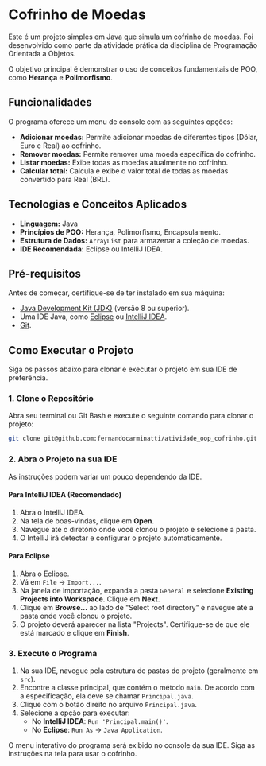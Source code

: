 # Cofrinho de Moedas

Este é um projeto simples em Java que simula um cofrinho de moedas. Foi desenvolvido como parte da atividade prática da disciplina de Programação Orientada a Objetos.

O objetivo principal é demonstrar o uso de conceitos fundamentais de POO, como **Herança** e **Polimorfismo**.

## Funcionalidades

O programa oferece um menu de console com as seguintes opções:
-   **Adicionar moedas:** Permite adicionar moedas de diferentes tipos (Dólar, Euro e Real) ao cofrinho.
-   **Remover moedas:** Permite remover uma moeda específica do cofrinho.
-   **Listar moedas:** Exibe todas as moedas atualmente no cofrinho.
-   **Calcular total:** Calcula e exibe o valor total de todas as moedas convertido para Real (BRL).

## Tecnologias e Conceitos Aplicados

-   **Linguagem:** Java
-   **Princípios de POO:** Herança, Polimorfismo, Encapsulamento.
-   **Estrutura de Dados:** `ArrayList` para armazenar a coleção de moedas.
-   **IDE Recomendada:** Eclipse ou IntelliJ IDEA.

## Pré-requisitos

Antes de começar, certifique-se de ter instalado em sua máquina:
-   [Java Development Kit (JDK)](https://www.oracle.com/java/technologies/downloads/) (versão 8 ou superior).
-   Uma IDE Java, como [Eclipse](https://www.eclipse.org/downloads/) ou [IntelliJ IDEA](https://www.jetbrains.com/idea/download/).
-   [Git](https://git-scm.com/downloads).

## Como Executar o Projeto

Siga os passos abaixo para clonar e executar o projeto em sua IDE de preferência.

### 1. Clone o Repositório

Abra seu terminal ou Git Bash e execute o seguinte comando para clonar o projeto:
```bash
git clone git@github.com:fernandocarminatti/atividade_oop_cofrinho.git
```

### 2. Abra o Projeto na sua IDE

As instruções podem variar um pouco dependendo da IDE.

#### Para IntelliJ IDEA (Recomendado)

1.  Abra o IntelliJ IDEA.
2.  Na tela de boas-vindas, clique em **Open**.
3.  Navegue até o diretório onde você clonou o projeto e selecione a pasta.
4.  O IntelliJ irá detectar e configurar o projeto automaticamente.

#### Para Eclipse

1.  Abra o Eclipse.
2.  Vá em `File` -> `Import...`.
3.  Na janela de importação, expanda a pasta `General` e selecione **Existing Projects into Workspace**. Clique em **Next**.
4.  Clique em **Browse...** ao lado de "Select root directory" e navegue até a pasta onde você clonou o projeto.
5.  O projeto deverá aparecer na lista "Projects". Certifique-se de que ele está marcado e clique em **Finish**.

### 3. Execute o Programa

1.  Na sua IDE, navegue pela estrutura de pastas do projeto (geralmente em `src`).
2.  Encontre a classe principal, que contém o método `main`. De acordo com a especificação, ela deve se chamar `Principal.java`.
3.  Clique com o botão direito no arquivo `Principal.java`.
4.  Selecione a opção para executar:
    -   No **IntelliJ IDEA**: `Run 'Principal.main()'`.
    -   No **Eclipse**: `Run As` -> `Java Application`.

O menu interativo do programa será exibido no console da sua IDE. Siga as instruções na tela para usar o cofrinho.
